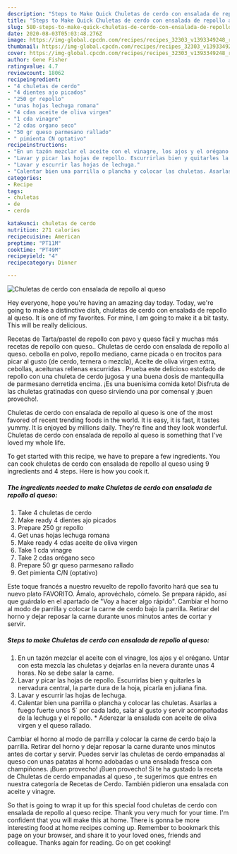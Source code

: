 ```yaml
---
description: "Steps to Make Quick Chuletas de cerdo con ensalada de repollo al queso"
title: "Steps to Make Quick Chuletas de cerdo con ensalada de repollo al queso"
slug: 580-steps-to-make-quick-chuletas-de-cerdo-con-ensalada-de-repollo-al-queso
date: 2020-08-03T05:03:48.276Z
image: https://img-global.cpcdn.com/recipes/recipes_32303_v1393349248_receta_foto_00032303/751x532cq70/chuletas-de-cerdo-con-ensalada-de-repollo-al-queso-foto-principal.jpg
thumbnail: https://img-global.cpcdn.com/recipes/recipes_32303_v1393349248_receta_foto_00032303/751x532cq70/chuletas-de-cerdo-con-ensalada-de-repollo-al-queso-foto-principal.jpg
cover: https://img-global.cpcdn.com/recipes/recipes_32303_v1393349248_receta_foto_00032303/751x532cq70/chuletas-de-cerdo-con-ensalada-de-repollo-al-queso-foto-principal.jpg
author: Gene Fisher
ratingvalue: 4.7
reviewcount: 18062
recipeingredient:
- "4 chuletas de cerdo"
- "4 dientes ajo picados"
- "250 gr repollo"
- "unas hojas lechuga romana"
- "4 cdas aceite de oliva virgen"
- "1 cda vinagre"
- "2 cdas organo seco"
- "50 gr queso parmesano rallado"
- " pimienta CN optativo"
recipeinstructions:
- "En un tazón mezclar el aceite con el vinagre, los ajos y el orégano. Untar con esta mezcla las chuletas y dejarlas en la nevera durante unas 4 horas. No se debe salar la carne."
- "Lavar y picar las hojas de repollo. Escurrirlas bien y quitarles la nervadura central, la parte dura de la hoja, picarla en juliana fina."
- "Lavar y escurrir las hojas de lechuga."
- "Calentar bien una parrilla o plancha y colocar las chuletas. Asarlas a fuego fuerte unos 5´ por cada lado, salar al gusto y servir acompañadas de la lechuga y el repollo. * Aderezar la ensalada con aceite de oliva virgen y el queso rallado."
categories:
- Recipe
tags:
- chuletas
- de
- cerdo

katakunci: chuletas de cerdo 
nutrition: 271 calories
recipecuisine: American
preptime: "PT11M"
cooktime: "PT49M"
recipeyield: "4"
recipecategory: Dinner

---
```



![Chuletas de cerdo con ensalada de repollo al queso](https://img-global.cpcdn.com/recipes/recipes_32303_v1393349248_receta_foto_00032303/751x532cq70/chuletas-de-cerdo-con-ensalada-de-repollo-al-queso-foto-principal.jpg)

Hey everyone, hope you're having an amazing day today. Today, we're going to make a distinctive dish, chuletas de cerdo con ensalada de repollo al queso. It is one of my favorites. For mine, I am going to make it a bit tasty. This will be really delicious.

Recetas de Tarta/pastel de repollo con pavo y queso fácil y muchas más recetas de repollo con queso.. Chuletas de cerdo con ensalada de repollo al queso. cebolla en polvo, repollo mediano, carne picada o en trocitos para picar al gusto (de cerdo, ternera o mezcla), Aceite de oliva virgen extra, cebollas, aceitunas rellenas escurridas . Prueba este delicioso estofado de repollo con una chuleta de cerdo jugosa y una buena dosis de mantequilla de parmesano derretida encima. ¡Es una buenísima comida keto! Disfruta de las chuletas gratinadas con queso sirviendo una por comensal y ¡buen provecho!.

Chuletas de cerdo con ensalada de repollo al queso is one of the most favored of recent trending foods in the world. It is easy, it is fast, it tastes yummy. It is enjoyed by millions daily. They're fine and they look wonderful. Chuletas de cerdo con ensalada de repollo al queso is something that I've loved my whole life.


To get started with this recipe, we have to prepare a few ingredients. You can cook chuletas de cerdo con ensalada de repollo al queso using 9 ingredients and 4 steps. Here is how you cook it.

<!--inarticleads1-->

##### The ingredients needed to make Chuletas de cerdo con ensalada de repollo al queso:

1. Take 4 chuletas de cerdo
1. Make ready 4 dientes ajo picados
1. Prepare 250 gr repollo
1. Get unas hojas lechuga romana
1. Make ready 4 cdas aceite de oliva virgen
1. Take 1 cda vinagre
1. Take 2 cdas orégano seco
1. Prepare 50 gr queso parmesano rallado
1. Get  pimienta C/N (optativo)


Este toque francés a nuestro revuelto de repollo favorito hará que sea tu nuevo plato FAVORITO. Ámalo, aprovéchalo, cómelo. Se prepara rápido, así que guárdalo en el apartado de &#34;Voy a hacer algo rápido&#34;. Cambiar el horno al modo de parrilla y colocar la carne de cerdo bajo la parrilla. Retirar del horno y dejar reposar la carne durante unos minutos antes de cortar y servir. 

<!--inarticleads2-->

##### Steps to make Chuletas de cerdo con ensalada de repollo al queso:

1. En un tazón mezclar el aceite con el vinagre, los ajos y el orégano. Untar con esta mezcla las chuletas y dejarlas en la nevera durante unas 4 horas. No se debe salar la carne.
1. Lavar y picar las hojas de repollo. Escurrirlas bien y quitarles la nervadura central, la parte dura de la hoja, picarla en juliana fina.
1. Lavar y escurrir las hojas de lechuga.
1. Calentar bien una parrilla o plancha y colocar las chuletas. Asarlas a fuego fuerte unos 5´ por cada lado, salar al gusto y servir acompañadas de la lechuga y el repollo. * Aderezar la ensalada con aceite de oliva virgen y el queso rallado.


Cambiar el horno al modo de parrilla y colocar la carne de cerdo bajo la parrilla. Retirar del horno y dejar reposar la carne durante unos minutos antes de cortar y servir. Puedes servir las chuletas de cerdo empanadas al queso con unas patatas al horno adobadas o una ensalada fresca con champiñones. ¡Buen provecho! ¡Buen provecho! Si te ha gustado la receta de Chuletas de cerdo empanadas al queso , te sugerimos que entres en nuestra categoría de Recetas de Cerdo. También pidieron una ensalada con aceite y vinagre. 

So that is going to wrap it up for this special food chuletas de cerdo con ensalada de repollo al queso recipe. Thank you very much for your time. I'm confident that you will make this at home. There is gonna be more interesting food at home recipes coming up. Remember to bookmark this page on your browser, and share it to your loved ones, friends and colleague. Thanks again for reading. Go on get cooking!
